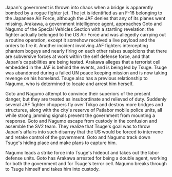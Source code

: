 <!-- Patlabor 2: The Movie (1993) -->

Japan's government is thrown into chaos when a bridge is apparently bombed by a rogue fighter jet. The jet is identified as an F-16 belonging to the Japanese Air Force, although the JAF denies that any of its planes went missing. Arakawa, a government intelligence agent, approaches Goto and Nagumo of the Special Vehicles Section with a startling revelation: the fighter actually belonged to the US Air Force and was allegedly carrying out a routine operation, except it somehow received a live payload and the orders to fire it. Another incident involving JAF fighters intercepting phantom bogeys and nearly firing on each other raises suspicions that there are subversive forces at work within the self defense force, and that Japan's capabilities are being tested. Arakawa alleges that a terrorist cell embedded in the JAF is behind the events, and is being led by Tsuge. Tsuge was abandoned during a failed UN peace keeping mission and is now taking revenge on his homeland. Tsuge also has a previous relationship to Nagumo, who is determined to locate and arrest him herself.

Goto and Nagumo attempt to convince their superiors of the present danger, but they are treated as insubordinate and relieved of duty. Suddenly several JAF fighter choppers fly over Tokyo and destroy more bridges and structures, along with the city's reserve of Patlabor mobile police units, all while strong jamming signals prevent the government from mounting a response. Goto and Nagumo escape from custody in the confusion and assemble the SV2 team. They realize that Tsuge's goal was to throw Japan's affairs into such disarray that the US would be forced to intervene and retake control of the government. Goto and Nagumo track down Tsuge's hiding place and make plans to capture him.

Nagumo leads a strike force into Tsuge's hideout and takes out the labor defense units. Goto has Arakawa arrested for being a double agent, working for both the government and for Tsuge's terror cell. Nagumo breaks through to Tsuge himself and takes him into custody.